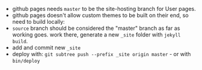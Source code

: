 - github pages needs `master` to be the site-hosting branch for User pages.
- github pages doesn't allow custom themes to be built on their end, so need to build locally:
- `source` branch should be considered the "master" branch as far as working goes. work there, generate a new `_site` folder with `jekyll build`.
- add and commit new `_site`
- deploy with: `git subtree push --prefix _site origin master` - or with `bin/deploy`
